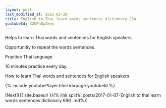 ```yaml
---
layout: post
last_modified_at: 2021-03-29
title: English to Thai learn words sentences dictionary 234 
youtubeId: X2UPhDp3keo
---
```

 
 
Helps to learn Thai words and sentences for English speakers.

Opportunitiy to repeat the words sentences. 

Practice Thai language. 
 
10 minutes practice every day. 
 
How to learn Thai words and sentences for English speakers 
 
{% include youtubePlayer.html id=page.youtubeId %}
 
 
[Next]({{ site.baseurl }}{% link  split1/_posts/2017-01-07-English to thai learn words sentences dictionary 690 .md%})
 
